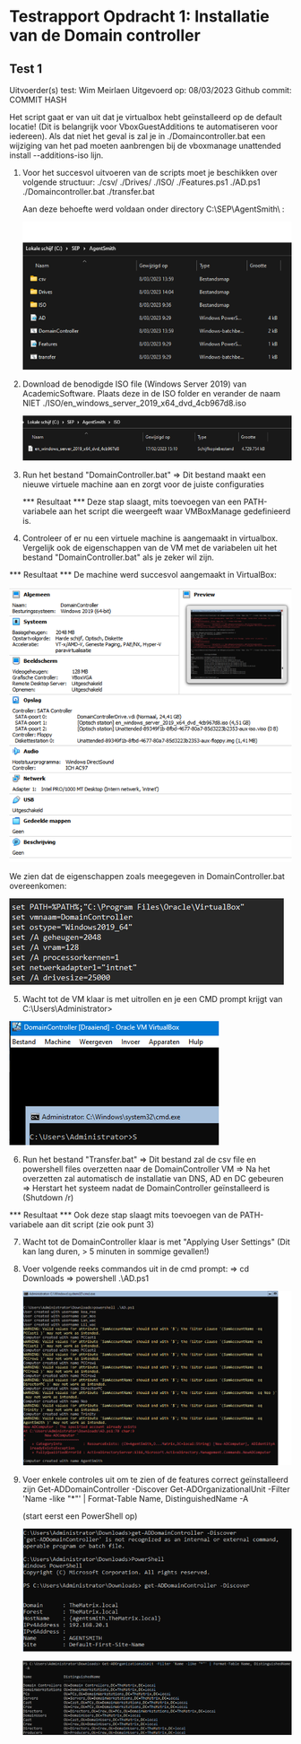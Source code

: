 # Testrapport Opdracht 1: Installatie van de Domain controller

## Test 1

Uitvoerder(s) test: Wim Meirlaen
Uitgevoerd op: 08/03/2023
Github commit:  COMMIT HASH


Het script gaat er van uit dat je virtualbox hebt geïnstalleerd op de default locatie! (Dit is belangrijk voor VboxGuestAdditions te automatiseren voor iedereen). Als dat niet het geval is zal je in ./Domaincontroller.bat een wijziging van het pad moeten aanbrengen bij de vboxmanage unattended install --additions-iso lijn.

1. Voor het succesvol uitvoeren van de scripts moet je beschikken over volgende structuur:
    ./csv/
    ./Drives/
    ./ISO/
    ./Features.ps1
    ./AD.ps1
    ./Domaincontroller.bat
    ./transfer.bat

    Aan deze behoefte werd voldaan onder directory C:\SEP\AgentSmith\ :

    ![](img/AgentSmith_directory_structure.png)


2. Download de benodigde ISO file (Windows Server 2019) van AcademicSoftware. Plaats deze in de ISO folder en verander de naam NIET
    ./ISO/en_windows_server_2019_x64_dvd_4cb967d8.iso

    ![](img/ISO_file.png)

3. Run het bestand "DomainController.bat"
    => Dit bestand maakt een nieuwe virtuele machine aan en zorgt voor de juiste configuraties

    *** Resultaat ***
    Deze stap slaagt, mits toevoegen van een PATH-variabele aan het script die weergeeft waar VMBoxManage gedefinieerd is. 

4. Controleer of er nu een virtuele machine is aangemaakt in virtualbox. Vergelijk ook de eigenschappen van de VM met de variabelen uit het bestand "DomainController.bat" als je zeker wil zijn.

*** Resultaat ***
De machine werd succesvol aangemaakt in VirtualBox:

![](img/VirtualBox_DC.png)

We zien dat de eigenschappen zoals meegegeven in DomainController.bat overeenkomen:

![](img/DC_specs.png)


5. Wacht tot de VM klaar is met uitrollen en je een CMD prompt krijgt van C:\Users\Administrator>

![](img/DC_prompt.png)


6. Run het bestand "Transfer.bat"
    => Dit bestand zal de csv file en powershell files overzetten naar de DomainController VM
    => Na het overzetten zal automatisch de installatie van DNS, AD en DC gebeuren
    => Herstart het systeem nadat de DomainController geïnstalleerd is (Shutdown /r)

*** Resultaat ***
Ook deze stap slaagt mits toevoegen van de PATH-variabele aan dit script (zie ook punt 3)

7. Wacht tot de DomainController klaar is met "Applying User Settings" (Dit kan lang duren, > 5 minuten in sommige gevallen!)

8. Voer volgende reeks commandos uit in de cmd prompt:
    => cd Downloads
    => powershell .\AD.ps1

    ![](img/AD_install.png)

9. Voer enkele controles uit om te zien of de features correct geïnstalleerd zijn
    Get-ADDomainController -Discover
    Get-ADOrganizationalUnit -Filter 'Name -like "*"' | Format-Table Name, DistinguishedName -A
    
    (start eerst een PowerShell op)

    ![](img/AD_discover.png)
    
    ![](img/AD_OU.png)





